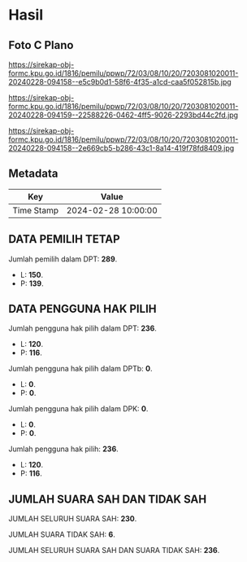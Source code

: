 # Hasil

## Foto C Plano

https://sirekap-obj-formc.kpu.go.id/1816/pemilu/ppwp/72/03/08/10/20/7203081020011-20240228-094158--e5c9b0d1-58f6-4f35-a1cd-caa5f052815b.jpg

https://sirekap-obj-formc.kpu.go.id/1816/pemilu/ppwp/72/03/08/10/20/7203081020011-20240228-094159--22588226-0462-4ff5-9026-2293bd44c2fd.jpg

https://sirekap-obj-formc.kpu.go.id/1816/pemilu/ppwp/72/03/08/10/20/7203081020011-20240228-094158--2e669cb5-b286-43c1-8a14-419f78fd8409.jpg


## Metadata

| Key        | Value               |
| ---------- | ------------------- |
| Time Stamp | 2024-02-28 10:00:00 |


## DATA PEMILIH TETAP

Jumlah pemilih dalam DPT: **289**.
 * L: **150**.
 * P: **139**.

## DATA PENGGUNA HAK PILIH

Jumlah pengguna hak pilih dalam DPT: **236**.
 * L: **120**.
 * P: **116**.

Jumlah pengguna hak pilih dalam DPTb: **0**.
 * L: **0**.
 * P: **0**.

Jumlah pengguna hak pilih dalam DPK: **0**.
 * L: **0**.
 * P: **0**.

Jumlah pengguna hak pilih: **236**.
 * L: **120**.
 * P: **116**.

## JUMLAH SUARA SAH DAN TIDAK SAH

JUMLAH SELURUH SUARA SAH: **230**.

JUMLAH SUARA TIDAK SAH: **6**.

JUMLAH SELURUH SUARA SAH DAN SUARA TIDAK SAH: **236**.


